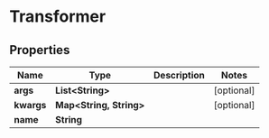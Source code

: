 

# Transformer


## Properties

| Name | Type | Description | Notes |
|------------ | ------------- | ------------- | -------------|
|**args** | **List&lt;String&gt;** |  |  [optional] |
|**kwargs** | **Map&lt;String, String&gt;** |  |  [optional] |
|**name** | **String** |  |  |



